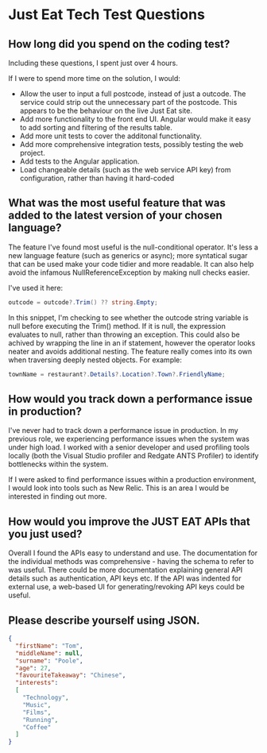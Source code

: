 # Just Eat Tech Test Questions

## How long did you spend on the coding test?

Including these questions, I spent just over 4 hours.

If I were to spend more time on the solution, I would:

- Allow the user to input a full postcode, instead of just a outcode. The service could strip out the unnecessary part of the postcode. This appears to be the behaviour on the live Just Eat site.
- Add more functionality to the front end UI. Angular would make it easy to add sorting and filtering of the results table.
- Add more unit tests to cover the additonal functionality.
- Add more comprehensive integration tests, possibly testing the web project.
- Add tests to the Angular application.
- Load changeable details (such as the web service API key)  from configuration, rather than having it hard-coded

## What was the most useful feature that was added to the latest version of your chosen language? 

The feature I've found most useful is the null-conditional operator. It's less a new language feature (such as generics or async); more syntatical sugar that can be used make your code tidier and more readable. It can also help avoid the infamous NullReferenceException by making null checks easier.

I've used it here:

```c#
outcode = outcode?.Trim() ?? string.Empty;
```

In this snippet, I'm checking to see whether the outcode string variable is null before executing the Trim() method. If it is null, the expression evaluates to null, rather than throwing an exception. This could also be achived by wrapping the line in an if statement, however the operator looks neater and avoids additional nesting. The feature really comes into its own when traversing deeply nested objects. For example:

```c#
townName = restaurant?.Details?.Location?.Town?.FriendlyName;
```

## How would you track down a performance issue in production?

I've never had to track down a performance issue in production. In my previous role, we experiencing performance issues when the system was under high load. I worked with a senior developer and used profiling tools locally (both the Visual Studio profiler and Redgate ANTS Profiler) to identify bottlenecks within the system.

If I were asked to find performance issues within a production environment, I would look into tools such as New Relic. This is an area I would be interested in finding out more.


## How would you improve the JUST EAT APIs that you just used?

Overall I found the APIs easy to understand and use. The documentation for the individual methods was comprehensive - having the schema to refer to was useful. There could be more documentation explaining general API details such as authentication, API keys etc. If the API was indented for external use, a web-based UI for generating/revoking API keys could be useful. 

## Please describe yourself using JSON.

```json
{
  "firstName": "Tom",
  "middleName": null,
  "surname": "Poole",
  "age": 27,
  "favouriteTakeaway": "Chinese",
  "interests":
  [
  	"Technology",
    "Music",
  	"Films",
    "Running",
    "Coffee"
  ]
}
```

